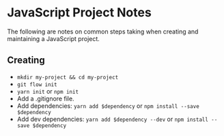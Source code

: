 # JavaScript Project Notes

The following are notes on common steps taking when creating and maintaining a
JavaScript project.


## Creating

* `mkdir my-project && cd my-project`
* `git flow init`
* `yarn init` or `npm init`
* Add a .gitignore file.
* Add dependencies: `yarn add $dependency` or `npm install --save $dependency`
* Add dev dependencies: `yarn add $dependency --dev` or `npm install --save $dependency`
